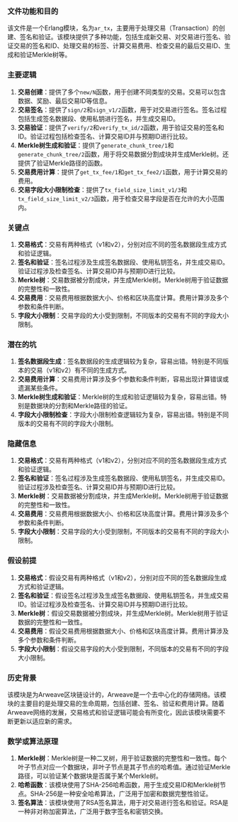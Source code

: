 ### 文件功能和目的

该文件是一个Erlang模块，名为`ar_tx`，主要用于处理交易（Transaction）的创建、签名和验证。该模块提供了多种功能，包括生成新交易、对交易进行签名、验证交易的签名和ID、处理交易的标签、计算交易费用、检查交易的最后交易ID、生成和验证Merkle树等。

### 主要逻辑

1. **交易创建**：提供了多个`new/N`函数，用于创建不同类型的交易。交易可以包含数据、奖励、最后交易ID等信息。
2. **交易签名**：提供了`sign/2`和`sign_v1/2`函数，用于对交易进行签名。签名过程包括生成签名数据段、使用私钥进行签名，并生成交易ID。
3. **交易验证**：提供了`verify/2`和`verify_tx_id/2`函数，用于验证交易的签名和ID。验证过程包括检查签名、计算交易ID并与预期ID进行比较。
4. **Merkle树生成和验证**：提供了`generate_chunk_tree/1`和`generate_chunk_tree/2`函数，用于将交易数据分割成块并生成Merkle树。还提供了验证Merkle路径的函数。
5. **交易费用计算**：提供了`get_tx_fee/1`和`get_tx_fee2/1`函数，用于计算交易的费用。
6. **交易字段大小限制检查**：提供了`tx_field_size_limit_v1/3`和`tx_field_size_limit_v2/3`函数，用于检查交易字段是否在允许的大小范围内。

### 关键点

1. **交易格式**：交易有两种格式（v1和v2），分别对应不同的签名数据段生成方式和验证逻辑。
2. **签名和验证**：签名过程涉及生成签名数据段、使用私钥签名，并生成交易ID。验证过程涉及检查签名、计算交易ID并与预期ID进行比较。
3. **Merkle树**：交易数据被分割成块，并生成Merkle树。Merkle树用于验证数据的完整性和一致性。
4. **交易费用**：交易费用根据数据大小、价格和区块高度计算。费用计算涉及多个参数和条件判断。
5. **字段大小限制**：交易字段的大小受到限制，不同版本的交易有不同的字段大小限制。

### 潜在的坑

1. **签名数据段生成**：签名数据段的生成逻辑较为复杂，容易出错。特别是不同版本的交易（v1和v2）有不同的生成方式。
2. **交易费用计算**：交易费用计算涉及多个参数和条件判断，容易出现计算错误或遗漏某些条件。
3. **Merkle树生成和验证**：Merkle树的生成和验证逻辑较为复杂，容易出错。特别是数据块的分割和Merkle路径的验证。
4. **字段大小限制检查**：字段大小限制检查逻辑较为复杂，容易出错。特别是不同版本的交易有不同的字段大小限制。

### 隐藏信息

1. **交易格式**：交易有两种格式（v1和v2），分别对应不同的签名数据段生成方式和验证逻辑。
2. **签名和验证**：签名过程涉及生成签名数据段、使用私钥签名，并生成交易ID。验证过程涉及检查签名、计算交易ID并与预期ID进行比较。
3. **Merkle树**：交易数据被分割成块，并生成Merkle树。Merkle树用于验证数据的完整性和一致性。
4. **交易费用**：交易费用根据数据大小、价格和区块高度计算。费用计算涉及多个参数和条件判断。
5. **字段大小限制**：交易字段的大小受到限制，不同版本的交易有不同的字段大小限制。

### 假设前提

1. **交易格式**：假设交易有两种格式（v1和v2），分别对应不同的签名数据段生成方式和验证逻辑。
2. **签名和验证**：假设签名过程涉及生成签名数据段、使用私钥签名，并生成交易ID。验证过程涉及检查签名、计算交易ID并与预期ID进行比较。
3. **Merkle树**：假设交易数据被分割成块，并生成Merkle树。Merkle树用于验证数据的完整性和一致性。
4. **交易费用**：假设交易费用根据数据大小、价格和区块高度计算。费用计算涉及多个参数和条件判断。
5. **字段大小限制**：假设交易字段的大小受到限制，不同版本的交易有不同的字段大小限制。

### 历史背景

该模块是为Arweave区块链设计的，Arweave是一个去中心化的存储网络。该模块的主要目的是处理交易的生命周期，包括创建、签名、验证和费用计算。随着Arweave网络的发展，交易格式和验证逻辑可能会有所变化，因此该模块需要不断更新以适应新的需求。

### 数学或算法原理

1. **Merkle树**：Merkle树是一种二叉树，用于验证数据的完整性和一致性。每个叶子节点对应一个数据块，非叶子节点是其子节点的哈希值。通过验证Merkle路径，可以验证某个数据块是否属于某个Merkle树。
2. **哈希函数**：该模块使用了SHA-256哈希函数，用于生成交易ID和Merkle树节点。SHA-256是一种安全哈希算法，广泛用于加密和数据完整性验证。
3. **签名算法**：该模块使用了RSA签名算法，用于对交易进行签名和验证。RSA是一种非对称加密算法，广泛用于数字签名和密钥交换。